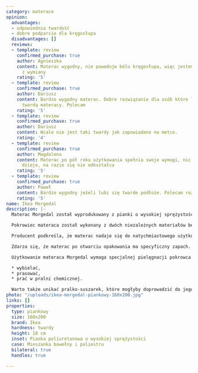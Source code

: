 ```yaml
---
category: materace
opinion:
  advantages:
  - odpowiednia twardość
  - dobre podparcie dla kręgosłupa
  disadvantages: []
  reviews:
  - template: review
    confirmed_purchase: true
    author: Agnieszka
    content: Materac wygodny, nie powoduje bólu kręgosłupa, więc jestem bardzo zadowolona
      z wymiany
    rating: '5'
  - template: review
    confirmed_purchase: true
    author: Dariusz
    content: Bardzo wygodny materac. Dobre rozwiązanie dla osób które lubią odmianę
      twardą materacy. Polecam
    rating: '5'
  - template: review
    confirmed_purchase: true
    author: Dariusz
    content: Wcale nie jest taki twardy jak zapowiadano na metce.
    rating: '4'
  - template: review
    confirmed_purchase: true
    author: Magdalena
    content: Materac po pół roku użytkowania spełnia swoje wymogi, nic się z nim nie
      dzieje, na razie się nie odkształca
    rating: '5'
  - template: review
    confirmed_purchase: true
    author: Paweł
    content: Bardzo wygodny jeżeli lubi się twarde podłoże. Polecam rozsądna cena!
    rating: '5'
name: Ikea Morgedal
description: |-
  Materac Morgedal został wyprodukowany z pianki o wysokiej sprężystości, dzięki czemu doskonale dopasowuje się do ciała podczas jego użytkowania. W materacu zaprojektowano również strefy komfortu znajdujące się w okolicy ramion i bioder. Ich zadaniem jest odciążenie mięśni, co czyni wypoczynek bardziej komfortowym - nawet po bardzo wyczerpującym dniu.

  Pokrowiec materaca został wykonany z dwóch niezależnych materiałów będących mieszanką bawełny i poliestru. Dzięki bawełnie jest on miły w dotyku i nie podrażnia skóry. Natomiast poliester znajdujący się w składzie znacznie ułatwia czyszczenie pokrowca. Jego systematyczna pielęgnacja wpływa korzystnie na wydłużenie wytrzymałości materaca.

  Producent podkreśla, że materac nadaje się do natychmiastowego użytku. Należy jednak pamiętać, że początkowo jest on zapakowany. Oznacza to, że odzyskuje pełny kształt dopiero po upływie około 72 godzin. Ciało człowieka potrzebuje natomiast kilku tygodni, aby przystosować się do nowego podłoża.

  Zdarza się, że materac po otwarciu opakowania ma specyficzny zapach. Nie należy się tego obawiać, ponieważ nie wpływa on w żaden sposób na pogorszenie stanu zdrowia użytkującego. Zapach z czasem wywietrzeje. Można natomiast nieco przyspieszyć ten proces, wystawiając materac na świeże powietrze lub odkurzając go.

  Użytkowanie materaca Morgedal wymaga specjalnej pielęgnacji pokrowca. Aby przedłużyć jego żywotność, należy prać pokrowiec w pralce w temperaturze nie wyższej niż 60°C. Nie należy go również:

  * wybielać,
  * prasować,
  * prać w pralni chemicznej.

  Warto także unikać pralko-suszarek, które mogłyby doprowadzić do jego zmniejszenia.
photo: "/uploads/ikea-morgedal-piankowy-160x200.jpg"
links: []
properties:
  type: piankowy
  size: 160x200
  brand: Ikea
  hardness: twardy
  height: 18 cm
  inset: Pianka poliuretanowa o wysokiej sprężystości
  case: Mieszanka bawełny i poliestru
  bilateral: true
  handles: true

---
```

